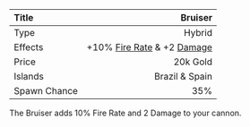 |Title        | Bruiser      
|:-|-:
|Type         | Hybrid          
|Effects      | +10% [Fire Rate](/upgrades/firerate.md) & +2 [Damage](/upgrades/damage.md)
|Price        | 20k Gold
|Islands      | Brazil & Spain  
|Spawn Chance | 35%        

The Bruiser adds 10% Fire Rate and 2 Damage to your cannon. 